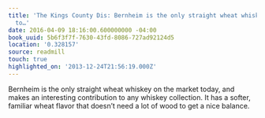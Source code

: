 ```yaml
---
title: 'The Kings County Dis: Bernheim is the only straight wheat whiskey on the market
  to…'
date: 2016-04-09 18:16:00.600000000 -04:00
book_uuid: 5b6f3f7f-7630-43fd-8086-727ad92124d5
location: '0.328157'
source: readmill
touch: true
highlighted_on: '2013-12-24T21:56:19.000Z'
---
```


Bernheim is the only straight wheat whiskey on the market today, and makes an interesting contribution to any whiskey collection. It has a softer, familiar wheat flavor that doesn’t need a lot of wood to get a nice balance.